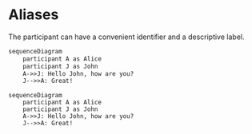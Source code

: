 # Aliases

The participant can have a convenient identifier and a descriptive label.

```markdown
sequenceDiagram
    participant A as Alice
    participant J as John
    A->>J: Hello John, how are you?
    J-->>A: Great!
```

```{mermaid}
sequenceDiagram
    participant A as Alice
    participant J as John
    A->>J: Hello John, how are you?
    J-->>A: Great!
```
